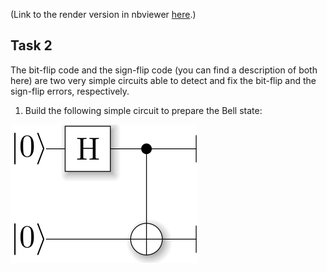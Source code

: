 (Link to the render version in nbviewer [here](https://nbviewer.jupyter.org/github/victor-onofre/qosf_Mentorship_Task_2_Victor_Onofre/blob/main/Task_2_Victor_Onofre.ipynb).)

## Task 2

The bit-flip code and the sign-flip code (you can find a description of both here) are two very simple circuits able to detect and fix the bit-flip and the sign-flip errors, respectively.

1. Build the following simple circuit to prepare the Bell state: 

<img src="bellpair_circuit.png">
